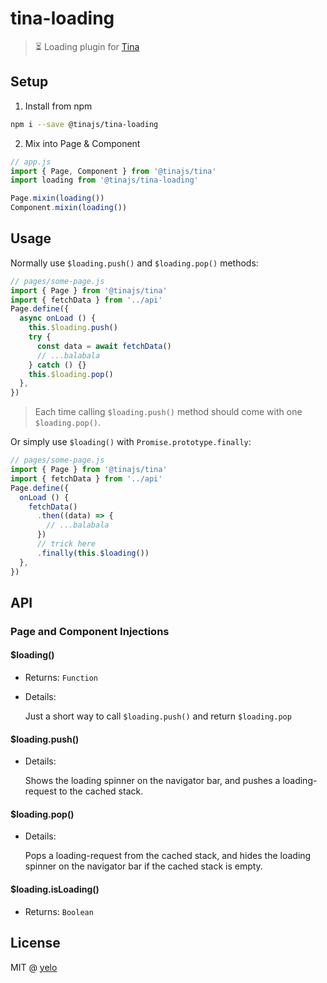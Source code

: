 # tina-loading
> :hourglass_flowing_sand: Loading plugin for [Tina](https://github.com/tinajs/tina)

## Setup
1. Install from npm
```bash
npm i --save @tinajs/tina-loading
```

2. Mix into Page & Component
```javascript
// app.js
import { Page, Component } from '@tinajs/tina'
import loading from '@tinajs/tina-loading'

Page.mixin(loading())
Component.mixin(loading())
```

## Usage
Normally use ``$loading.push()`` and ``$loading.pop()`` methods:
```javascript
// pages/some-page.js
import { Page } from '@tinajs/tina'
import { fetchData } from '../api'
Page.define({
  async onLoad () {
    this.$loading.push()
    try {
      const data = await fetchData()
      // ...balabala
    } catch () {}
    this.$loading.pop()
  },
})
```
> Each time calling ``$loading.push()`` method should come with one ``$loading.pop()``.

Or simply use ``$loading()`` with ``Promise.prototype.finally``:
```javascript
// pages/some-page.js
import { Page } from '@tinajs/tina'
import { fetchData } from '../api'
Page.define({
  onLoad () {
    fetchData()
      .then((data) => {
        // ...balabala
      })
      // trick here
      .finally(this.$loading())
  },
})
```

## API
### Page and Component Injections
#### $loading()
- Returns: ``Function``
- Details:

  Just a short way to call ``$loading.push()`` and return ``$loading.pop``

#### $loading.push()
- Details:

  Shows the loading spinner on the navigator bar, and pushes a loading-request to the cached stack.

#### $loading.pop()
- Details:

  Pops a loading-request from the cached stack, and hides the loading spinner on the navigator bar if the cached stack is empty.

#### $loading.isLoading()
- Returns: ``Boolean``

## License
MIT @ [yelo](https://github.com/imyelo)
